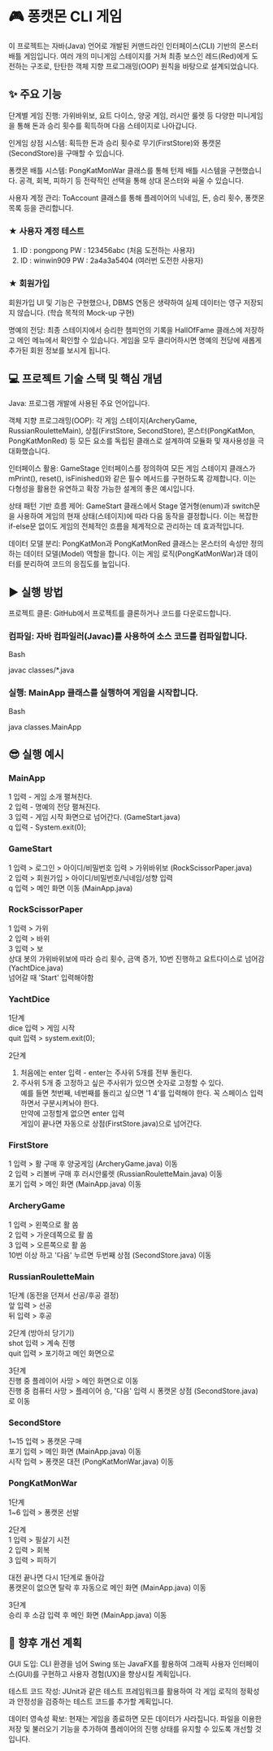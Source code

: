 
# 🎮 퐁캣몬 CLI 게임

이 프로젝트는 자바(Java) 언어로 개발된 커맨드라인 인터페이스(CLI) 기반의 몬스터 배틀 게임입니다. 여러 개의 미니게임 스테이지를 거쳐 최종 보스인 레드(Red)에게 도전하는 구조로, 탄탄한 객체 지향 프로그래밍(OOP) 원칙을 바탕으로 설계되었습니다.

## ✨ 주요 기능

단계별 게임 진행: 가위바위보, 요트 다이스, 양궁 게임, 러시안 룰렛 등 다양한 미니게임을 통해 돈과 승리 횟수를 획득하며 다음 스테이지로 나아갑니다.

인게임 상점 시스템: 획득한 돈과 승리 횟수로 무기(FirstStore)와 퐁캣몬(SecondStore)을 구매할 수 있습니다.

퐁캣몬 배틀 시스템: PongKatMonWar 클래스를 통해 턴제 배틀 시스템을 구현했습니다. 공격, 회복, 피하기 등 전략적인 선택을 통해 상대 몬스터와 싸울 수 있습니다.

사용자 계정 관리: ToAccount 클래스를 통해 플레이어의 닉네임, 돈, 승리 횟수, 퐁캣몬 목록 등을 관리합니다.

### ★ 사용자 계정 테스트
1. ID : pongpong  PW : 123456abc (처음 도전하는 사용자)
2. ID : winwin909 PW : 2a4a3a5404 (여러번 도전한 사용자)

### ★ 회원가입
회원가입 UI 및 기능은 구현했으나, DBMS 연동은 생략하여 실제 데이터는 영구 저장되지 않습니다. 
(학습 목적의 Mock-up 구현)

명예의 전당: 최종 스테이지에서 승리한 챔피언의 기록을 HallOfFame 클래스에 저장하고 메인 메뉴에서 확인할 수 있습니다. 게임을 모두 클리어하시면 명예의 전당에 새롭게 추가된 회원 정보를 보시게 됩니다.

## 💻 프로젝트 기술 스택 및 핵심 개념

Java: 프로그램 개발에 사용된 주요 언어입니다.

객체 지향 프로그래밍(OOP): 각 게임 스테이지(ArcheryGame, RussianRouletteMain), 상점(FirstStore, SecondStore), 몬스터(PongKatMon, PongKatMonRed) 등 모든 요소를 독립된 클래스로 설계하여 모듈화 및 재사용성을 극대화했습니다.

인터페이스 활용: GameStage 인터페이스를 정의하여 모든 게임 스테이지 클래스가 mPrint(), reset(), isFinished()와 같은 필수 메서드를 구현하도록 강제합니다. 이는 다형성을 활용한 유연하고 확장 가능한 설계의 좋은 예시입니다.

상태 패턴 기반 흐름 제어: GameStart 클래스에서 Stage 열거형(enum)과 switch문을 사용하여 게임의 현재 상태(스테이지)에 따라 다음 동작을 결정합니다. 이는 복잡한 if-else문 없이도 게임의 전체적인 흐름을 체계적으로 관리하는 데 효과적입니다.

데이터 모델 분리: PongKatMon과 PongKatMonRed 클래스는 몬스터의 속성만 정의하는 데이터 모델(Model) 역할을 합니다. 이는 게임 로직(PongKatMonWar)과 데이터를 분리하여 코드의 응집도를 높입니다.

## ▶️ 실행 방법

프로젝트 클론: GitHub에서 프로젝트를 클론하거나 코드를 다운로드합니다.

### 컴파일: 자바 컴파일러(Javac)를 사용하여 소스 코드를 컴파일합니다.

Bash

javac classes/*.java

### 실행: MainApp 클래스를 실행하여 게임을 시작합니다.

Bash

java classes.MainApp

## 😎 실행 예시

### MainApp
1 입력 - 게임 소개 펼쳐친다. <br>
2 입력 - 명예의 전당 펼쳐진다. <br>
3 입력 - 게임 시작 화면으로 넘어간다. (GameStart.java) <br>
q 입력 - System.exit(0); <br>

### GameStart
1 입력 > 로그인 > 아이디/비밀번호 입력 > 가위바위보 (RockScissorPaper.java) <br>
2 입력 > 회원가입 > 아이디/비밀번호/닉네임/성향 입력 <br>
q 입력 > 메인 화면 이동 (MainApp.java) <br>

### RockScissorPaper
1 입력 > 가위 <br>
2 입력 > 바위<br>
3 입력 > 보<br>
상대 봇의 가위바위보에 따라 승리 횟수, 금액 증가, 10번 진행하고
요트다이스로 넘어감 (YachtDice.java)<br>
넘어갈 때 'Start' 입력해야함

### YachtDice
1단계 <br>
dice 입력 > 게임 시작<br>
quit 입력 > system.exit(0);<br>

2단계<br>
1. 처음에는 enter 입력 - enter는 주사위 5개를 전부 돌린다.<br>
2. 주사위 5개 중 고정하고 싶은 주사위가 있으면
숫자로 고정할 수 있다.<br>
예를 들면 첫번째, 네번째를 돌리고 싶으면
'1 4'를 입력해야 한다. 꼭 스페이스 입력하면서 구분시켜놔야 한다.<br>
만약에 고정할게 없으면 enter 입력<br>
게임이 끝나면 자동으로 상점(FirstStore.java)으로 넘어간다.<br>

### FirstStore
1 입력 > 활 구매 후 양궁게임 (ArcheryGame.java) 이동<br>
2 입력 > 리볼버 구매 후 러시안룰렛 (RussianRouletteMain.java) 이동<br>
포기 입력 > 메인 화면 (MainApp.java) 이동<br>

### ArcheryGame
1 입력 > 왼쪽으로 활 쏨<br>
2 입력 > 가운데쪽으로 활 쏨<br>
3 입력 > 오른쪽으로 활 쏨<br>
10번 이상 하고 '다음' 누르면 두번째 상점 (SecondStore.java) 이동<br>

### RussianRouletteMain
1단계 (동전을 던져서 선공/후공 결정)<br>
앞 입력 > 선공<br>
뒤 입력 > 후공<br>

2단계 (방아쇠 당기기)<br>
shot 입력 > 계속 진행<br>
quit 입력 > 포기하고 메인 화면으로<br>

3단계<br>
진행 중 플레이어 사망 > 메인 화면으로 이동<br>
진행 중 컴퓨터 사망 > 플레이어 승, '다음' 입력 시 퐁캣몬 상점 (SecondStore.java)로 이동<br>

### SecondStore
1~15 입력 > 퐁캣몬 구매<br>
포기 입력 > 메인 화면 (MainApp.java) 이동<br>
시작 입력 > 퐁캣몬 대전 (PongKatMonWar.java) 이동<br>

### PongKatMonWar
1단계<br>
1~6 입력 > 퐁캣몬 선발<br>

2단계<br>
1 입력 > 필살기 시전<br>
2 입력 > 회복<br>
3 입력 > 피하기<br>

대전 끝나면 다시 1단계로 돌아감<br>
퐁캣몬이 없으면 탈락 후 자동으로 메인 화면 (MainApp.java) 이동<br>

3단계<br>
승리 후 소감 입력 후 메인 화면 (MainApp.java) 이동<br>

## 🚀 향후 개선 계획

GUI 도입: CLI 환경을 넘어 Swing 또는 JavaFX를 활용하여 그래픽 사용자 인터페이스(GUI)를 구현하고 사용자 경험(UX)을 향상시킬 계획입니다.

테스트 코드 작성: JUnit과 같은 테스트 프레임워크를 활용하여 각 게임 로직의 정확성과 안정성을 검증하는 테스트 코드를 추가할 계획입니다.

데이터 영속성 확보: 현재는 게임을 종료하면 모든 데이터가 사라집니다. 파일을 이용한 저장 및 불러오기 기능을 추가하여 플레이어의 진행 상태를 유지할 수 있도록 개선할 것입니다.
